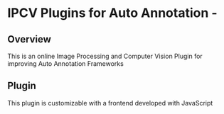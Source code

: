# IPCV Plugins for Auto Annotation - 

## Overview
This is an online Image Processing and Computer Vision Plugin for improving Auto Annotation Frameworks

## Plugin 
This plugin is customizable with a frontend developed with JavaScript
